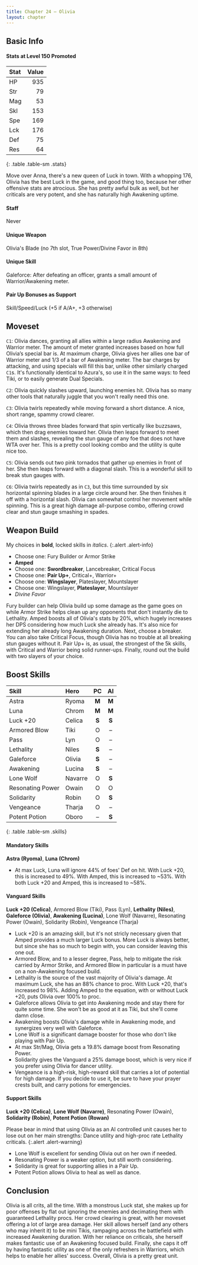```yaml
---
title: Chapter 24 — Olivia
layout: chapter
---
```


## Basic Info

#### Stats at Level 150 Promoted

| Stat | Value |
| :--- | ----: |
| HP   |   935 |
| Str  |    79 |
| Mag  |    53 |
| Skl  |   153 |
| Spe  |   169 |
| Lck  |   176 |
| Def  |    75 |
| Res  |    64 |
{: .table .table-sm .stats}

Move over Anna, there's a new queen of Luck in town. With a whopping 176, Olivia has the best Luck in the game, and good thing too, because her other offensive stats are atrocious. She has pretty awful bulk as well, but her criticals are very potent, and she has naturally high Awakening uptime.

#### Staff

Never

#### Unique Weapon

Olivia's Blade (no 7th slot, True Power/Divine Favor in 8th)

#### Unique Skill

Galeforce: After defeating an officer, grants a small amount of Warrior/Awakening meter.

#### Pair Up Bonuses as Support

Skill/Speed/Luck (+5 if A/A+, +3 otherwise)

## Moveset

`C1`: Olivia dances, granting all allies within a large radius Awakening and Warrior meter. The amount of meter granted increases based on how full Olivia’s special bar is. At maximum charge, Olivia gives her allies one bar of Warrior meter and 1/3 of a bar of Awakening meter. The bar charges by attacking, and using specials will fill this bar, unlike other similarly charged `C1`s. It's functionally identical to Azura's, so use it in the same ways: to feed Tiki, or to easily generate Dual Specials.

`C2`: Olivia quickly slashes upward, launching enemies hit. Olivia has so many other tools that naturally juggle that you won't really need this one.

`C3`: Olivia twirls repeatedly while moving forward a short distance. A nice, short range, spammy crowd clearer.

`C4`: Olivia throws three blades forward that spin vertically like buzzsaws, which then drag enemies toward her. Olivia then leaps forward to meet them and slashes, revealing the stun gauge of any foe that does not have WTA over her. This is a pretty cool looking combo and the utility is quite nice too.

`C5`: Olivia sends out two pink tornados that gather up enemies in front of her. She then leaps forward with a diagonal slash. This is a wonderful skill to break stun gauges with.

`C6`: Olivia twirls repeatedly as in `C3`, but this time surrounded by six horizontal spinning blades in a large circle around her. She then finishes it off with a horizontal slash. Olivia can somewhat control her movement while spinning. This is a great high damage all-purpose combo, offering crowd clear and stun gauge smashing in spades.

## Weapon Build

My choices in **bold**, locked skills in _italics_.
{:.alert .alert-info}

- Choose one: Fury Builder or Armor Strike
- **Amped**
- Choose one: **Swordbreaker**, Lancebreaker, Critical Focus
- Choose one: **Pair Up+**, Critical+, Warrior+
- Choose one: **Wingslayer**, Plateslayer, Mountslayer
- Choose one: Wingslayer, **Plateslayer**, Mountslayer
- _Divine Favor_

Fury builder can help Olivia build up some damage as the game goes on while Armor Strike helps clean up any opponents that don't instantly die to Lethality. Amped boosts all of Olivia's stats by 20%, which hugely increases her DPS considering how much Luck she already has. It's also nice for extending her already long Awakening duration. Next, choose a breaker. You can also take Critical Focus, though Olivia has no trouble at all breaking stun gauges without it. Pair Up+ is, as usual, the strongest of the 5k skills, with Critical and Warrior being solid runner-ups. Finally, round out the build with two slayers of your choice.

## Boost Skills

| Skill            | Hero        |  PC   |  AI   |
| :--------------- | :---------- | :---: | :---: |
| Astra            | Ryoma       | **M** | **M** |
| Luna             | Chrom       | **M** | **M** |
| Luck +20         | Celica      | **S** | **S** |
| Armored Blow     | Tiki        |   O   |   –   |
| Pass             | Lyn         |   O   |   –   |
| Lethality        | Niles       | **S** |   –   |
| Galeforce        | Olivia      | **S** |   –   |
| Awakening        | Lucina      | **S** |   –   |
| Lone Wolf        | Navarre     |   O   | **S** |
| Resonating Power | Owain       |   O   |   O   |
| Solidarity       | Robin       |   O   | **S** |
| Vengeance        | Tharja      |   O   |   –   |
| Potent Potion    | Oboro       |   –   | **S** |
{: .table .table-sm .skills}

#### Mandatory Skills

**Astra (Ryoma)**, **Luna (Chrom)**

- At max Luck, Luna will ignore 44% of foes' Def on hit. With Luck +20, this is increased to 49%. With Amped, this is increased to ~53%. With both Luck +20 and Amped, this is increased to ~58%. 

#### Vanguard Skills

**Luck +20 (Celica)**, Armored Blow (Tiki), Pass (Lyn), **Lethality (Niles)**, **Galeforce (Olivia)**, **Awakening (Lucina)**, Lone Wolf (Navarre), Resonating Power (Owain), Solidarity (Robin), Vengeance (Tharja)

- Luck +20 is an amazing skill, but it's not stricly necessary given that Amped provides a much larger Luck bonus. More Luck is always better, but since she has so much to begin with, you can consider leaving this one out.
- Armored Blow, and to a lesser degree, Pass, help to mitigate the risk carried by Armor Strike, and Armored Blow in particular is a must have on a non-Awakening focused build.
- Lethality is the source of the vast majority of Olivia's damage. At maximum Luck, she has an 88% chance to proc. With Luck +20, that's increased to 98%. Adding Amped to the equation, with or without Luck +20, puts Olivia over 100% to proc.
- Galeforce allows Olivia to get into Awakening mode and stay there for quite some time. She won't be as good at it as Tiki, but she'll come damn close.
- Awakening boosts Olivia's damage while in Awakening mode, and synergizes very well with Galeforce.
- Lone Wolf is a significant damage booster for those who don't like playing with Pair Up.
- At max Str/Mag, Olivia gets a 19.8% damage boost from Resonating Power. 
- Solidarity gives the Vanguard a 25% damage boost, which is very nice if you prefer using Olivia for dancer utility.
- Vengeance is a high-risk, high-reward skill that carries a lot of potential for high damage. If you decide to use it, be sure to have your prayer crests built, and carry potions for emergencies.

#### Support Skills

**Luck +20 (Celica)**, **Lone Wolf (Navarre)**, Resonating Power (Owain), **Solidarity (Robin)**, **Potent Potion (Rowan)**

Please bear in mind that using Olivia as an AI controlled unit causes her to lose out on her main strengths: Dance utility and high-proc rate Lethality criticals.
{:.alert .alert-warning}

- Lone Wolf is excellent for sending Olivia out on her own if needed.
- Resonating Power is a weaker option, but still worth considering.
- Solidarity is great for supporting allies in a Pair Up.
- Potent Potion allows Olivia to heal as well as dance.

## Conclusion

Olivia is all crits, all the time. With a monstrous Luck stat, she makes up for poor offenses by flat out ignoring the enemies and decimating them with guaranteed Lethality procs. Her crowd clearing is great, with her moveset offering a lot of large area damage. Her skill allows herself (and any others who may inherit it) to be mini Tikis, rampaging across the battlefield with increased Awakening duration. With her reliance on criticals, she herself makes fantastic use of an Awakening focused build. Finally, she caps it off by having fantastic utility as one of the only refreshers in Warriors, which helps to enable her allies' success. Overall, Olivia is a pretty great unit.
